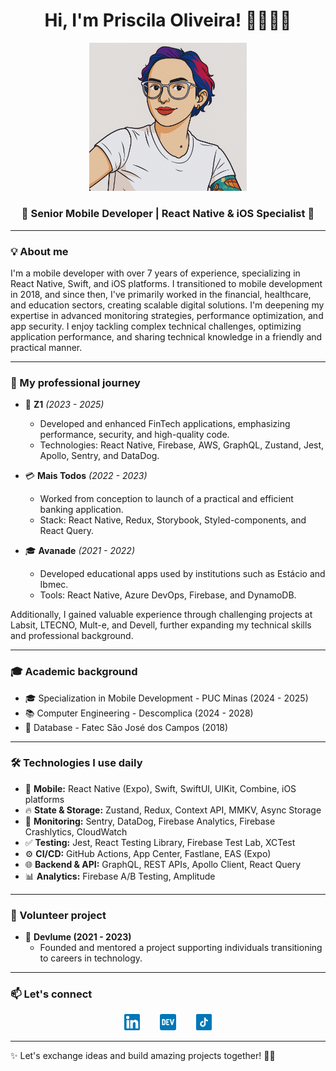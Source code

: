 
<h1 align="center">Hi, I'm Priscila Oliveira! 👩🏻‍💻✨</h1>

<p align="center">
  <img src="https://github.com/pripoliveira50/pripoliveira50/blob/main/.github/assets/me.png" width="50%" alt="Priscila Oliveira" />
</p>

<h3 align="center">🚀 Senior Mobile Developer | React Native & iOS Specialist 🚀</h3>

---

### 💡 About me

I'm a mobile developer with over 7 years of experience, specializing in React Native, Swift, and iOS platforms. I transitioned to mobile development in 2018, and since then, I've primarily worked in the financial, healthcare, and education sectors, creating scalable digital solutions. I'm deepening my expertise in advanced monitoring strategies, performance optimization, and app security. I enjoy tackling complex technical challenges, optimizing application performance, and sharing technical knowledge in a friendly and practical manner.

---

### 🌟 My professional journey

- 🚀 **Z1** _(2023 - 2025)_
  - Developed and enhanced FinTech applications, emphasizing performance, security, and high-quality code.
  - Technologies: React Native, Firebase, AWS, GraphQL, Zustand, Jest, Apollo, Sentry, and DataDog.

- 💳 **Mais Todos** _(2022 - 2023)_
  - Worked from conception to launch of a practical and efficient banking application.
  - Stack: React Native, Redux, Storybook, Styled-components, and React Query.

- 🎓 **Avanade** _(2021 - 2022)_
  - Developed educational apps used by institutions such as Estácio and Ibmec.
  - Tools: React Native, Azure DevOps, Firebase, and DynamoDB.

Additionally, I gained valuable experience through challenging projects at Labsit, LTECNO, Mult-e, and Devell, further expanding my technical skills and professional background.

---

### 🎓 Academic background

- 🎓 Specialization in Mobile Development - PUC Minas (2024 - 2025)
- 📚 Computer Engineering - Descomplica (2024 - 2028)
- 💽 Database - Fatec São José dos Campos (2018)

---

### 🛠️ Technologies I use daily

- 📱 **Mobile:** React Native (Expo), Swift, SwiftUI, UIKit, Combine, iOS platforms
- 🔥 **State & Storage:** Zustand, Redux, Context API, MMKV, Async Storage
- 🔎 **Monitoring:** Sentry, DataDog, Firebase Analytics, Firebase Crashlytics, CloudWatch
- ✅ **Testing:** Jest, React Testing Library, Firebase Test Lab, XCTest
- ⚙️ **CI/CD:** GitHub Actions, App Center, Fastlane, EAS (Expo)
- 🌐 **Backend & API:** GraphQL, REST APIs, Apollo Client, React Query
- 📊 **Analytics:** Firebase A/B Testing, Amplitude

---

### 🌱 Volunteer project

- 🤝 **Devlume (2021 - 2023)**
  - Founded and mentored a project supporting individuals transitioning to careers in technology.

---

### 📫 Let's connect

<p align="center">
  <a href="https://www.linkedin.com/in/pripoliveira50/" target="_blank"><img src="https://github.com/pripoliveira50/pripoliveira50/blob/main/.github/assets/linkedin.svg" width="5%" hspace="14" /></a>
  <a href="https://dev.to/pripoliveira50" target="_blank"><img src="https://github.com/pripoliveira50/pripoliveira50/blob/main/.github/assets/dev.svg" width="5%" hspace="14" /></a>
  <a href="https://www.tiktok.com/@pripoliveira50" target="_blank"><img src="https://github.com/pripoliveira50/pripoliveira50/blob/main/.github/assets/tiktok.svg" width="5%" hspace="14" /></a>
</p>

---

✨ Let's exchange ideas and build amazing projects together! 🚀✨
